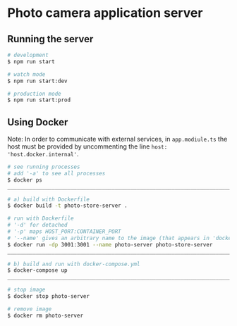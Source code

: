 # Photo camera application server

## Running the server
```bash
# development
$ npm run start

# watch mode
$ npm run start:dev

# production mode
$ npm run start:prod
```

## Using Docker
Note: In order to communicate with external services, in `app.modiule.ts` the host must be provided by uncommenting the line `host: 'host.docker.internal'`.
```bash
# see running processes
# add '-a' to see all processes
$ docker ps
____________________________________________________________________________________________________

# a) build with Dockerfile
$ docker build -t photo-store-server .

# run with Dockerfile
# '-d' for detached
# '-p' maps HOST_PORT:CONTAINER_PORT
# '--name' gives an arbitrary name to the image (that appears in 'docker ps -a')
$ docker run -dp 3001:3001 --name photo-server photo-store-server
____________________________________________________________________________________________________

# b) build and run with docker-compose.yml
$ docker-compose up
____________________________________________________________________________________________________

# stop image
$ docker stop photo-server

# remove image
$ docker rm photo-server
```
